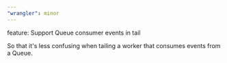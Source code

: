 ```yaml
---
"wrangler": minor
---
```


feature: Support Queue consumer events in tail

So that it's less confusing when tailing a worker that consumes events from a
Queue.
